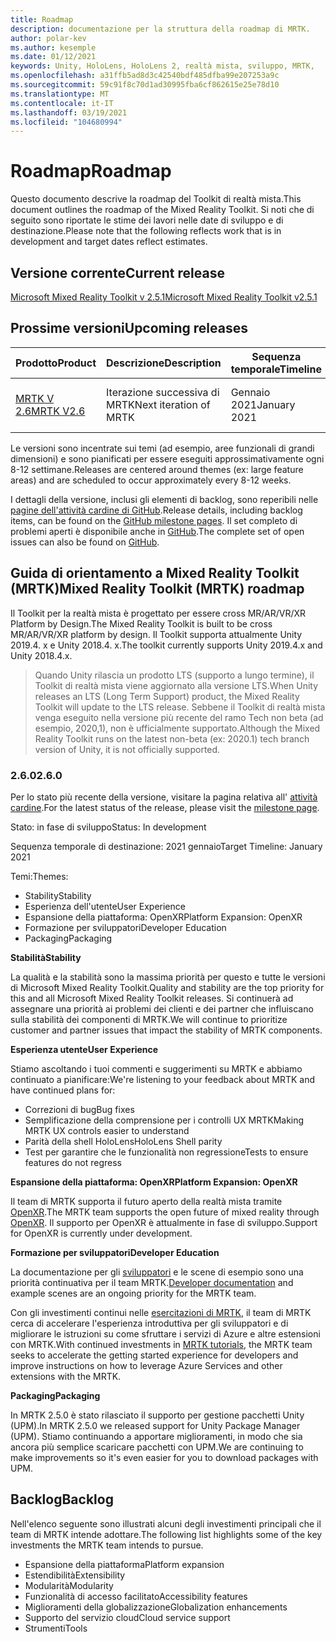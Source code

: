 ```yaml
---
title: Roadmap
description: documentazione per la struttura della roadmap di MRTK.
author: polar-kev
ms.author: kesemple
ms.date: 01/12/2021
keywords: Unity, HoloLens, HoloLens 2, realtà mista, sviluppo, MRTK,
ms.openlocfilehash: a31ffb5ad8d3c42540bdf485dfba99e207253a9c
ms.sourcegitcommit: 59c91f8c70d1ad30995fba6cf862615e25e78d10
ms.translationtype: MT
ms.contentlocale: it-IT
ms.lasthandoff: 03/19/2021
ms.locfileid: "104680994"
---
```

# <a name="roadmap"></a><span data-ttu-id="07c27-104">Roadmap</span><span class="sxs-lookup"><span data-stu-id="07c27-104">Roadmap</span></span>

<span data-ttu-id="07c27-105">Questo documento descrive la roadmap del Toolkit di realtà mista.</span><span class="sxs-lookup"><span data-stu-id="07c27-105">This document outlines the roadmap of the Mixed Reality Toolkit.</span></span> <span data-ttu-id="07c27-106">Si noti che di seguito sono riportate le stime dei lavori nelle date di sviluppo e di destinazione.</span><span class="sxs-lookup"><span data-stu-id="07c27-106">Please note that the following reflects work that is in development and target dates reflect estimates.</span></span>

## <a name="current-release"></a><span data-ttu-id="07c27-107">Versione corrente</span><span class="sxs-lookup"><span data-stu-id="07c27-107">Current release</span></span>

[<span data-ttu-id="07c27-108">Microsoft Mixed Reality Toolkit v 2.5.1</span><span class="sxs-lookup"><span data-stu-id="07c27-108">Microsoft Mixed Reality Toolkit v2.5.1</span></span>](https://github.com/Microsoft/MixedRealityToolkit-Unity/releases/tag/v2.5.1)

## <a name="upcoming-releases"></a><span data-ttu-id="07c27-109">Prossime versioni</span><span class="sxs-lookup"><span data-stu-id="07c27-109">Upcoming releases</span></span>

| <span data-ttu-id="07c27-110">Prodotto</span><span class="sxs-lookup"><span data-stu-id="07c27-110">Product</span></span> | <span data-ttu-id="07c27-111">Descrizione</span><span class="sxs-lookup"><span data-stu-id="07c27-111">Description</span></span> | <span data-ttu-id="07c27-112">Sequenza temporale</span><span class="sxs-lookup"><span data-stu-id="07c27-112">Timeline</span></span> | <span data-ttu-id="07c27-113">Lavagna del progetto</span><span class="sxs-lookup"><span data-stu-id="07c27-113">Project board</span></span> |
| --- | --- | --- | --- |
| [<span data-ttu-id="07c27-114">MRTK V 2.6</span><span class="sxs-lookup"><span data-stu-id="07c27-114">MRTK V2.6</span></span>](#260) | <span data-ttu-id="07c27-115">Iterazione successiva di MRTK</span><span class="sxs-lookup"><span data-stu-id="07c27-115">Next iteration of MRTK</span></span> | <span data-ttu-id="07c27-116">Gennaio 2021</span><span class="sxs-lookup"><span data-stu-id="07c27-116">January 2021</span></span> | [https://github.com/microsoft/MixedRealityToolkit-Unity/milestone/13](https://github.com/microsoft/MixedRealityToolkit-Unity/milestone/13) |

<span data-ttu-id="07c27-117">Le versioni sono incentrate sui temi (ad esempio, aree funzionali di grandi dimensioni) e sono pianificati per essere eseguiti approssimativamente ogni 8-12 settimane.</span><span class="sxs-lookup"><span data-stu-id="07c27-117">Releases are centered around themes (ex: large feature areas) and are scheduled to occur approximately every 8-12 weeks.</span></span>

<span data-ttu-id="07c27-118">I dettagli della versione, inclusi gli elementi di backlog, sono reperibili nelle [pagine dell'attività cardine di GitHub](https://github.com/Microsoft/MixedRealityToolkit-Unity/milestones).</span><span class="sxs-lookup"><span data-stu-id="07c27-118">Release details, including backlog items, can be found on the [GitHub milestone pages](https://github.com/Microsoft/MixedRealityToolkit-Unity/milestones).</span></span> <span data-ttu-id="07c27-119">Il set completo di problemi aperti è disponibile anche in [GitHub](https://github.com/microsoft/MixedRealityToolkit-Unity/issues).</span><span class="sxs-lookup"><span data-stu-id="07c27-119">The complete set of open issues can also be found on [GitHub](https://github.com/microsoft/MixedRealityToolkit-Unity/issues).</span></span>

## <a name="mixed-reality-toolkit-mrtk-roadmap"></a><span data-ttu-id="07c27-120">Guida di orientamento a Mixed Reality Toolkit (MRTK)</span><span class="sxs-lookup"><span data-stu-id="07c27-120">Mixed Reality Toolkit (MRTK) roadmap</span></span>

<span data-ttu-id="07c27-121">Il Toolkit per la realtà mista è progettato per essere cross MR/AR/VR/XR Platform by Design.</span><span class="sxs-lookup"><span data-stu-id="07c27-121">The Mixed Reality Toolkit is built to be cross MR/AR/VR/XR platform by design.</span></span> <span data-ttu-id="07c27-122">Il Toolkit supporta attualmente Unity 2019.4. x e Unity 2018.4. x.</span><span class="sxs-lookup"><span data-stu-id="07c27-122">The toolkit currently supports Unity 2019.4.x and Unity 2018.4.x.</span></span>

> <span data-ttu-id="07c27-123">Quando Unity rilascia un prodotto LTS (supporto a lungo termine), il Toolkit di realtà mista viene aggiornato alla versione LTS.</span><span class="sxs-lookup"><span data-stu-id="07c27-123">When Unity releases an LTS (Long Term Support) product, the Mixed Reality Toolkit will update to the LTS release.</span></span> <span data-ttu-id="07c27-124">Sebbene il Toolkit di realtà mista venga eseguito nella versione più recente del ramo Tech non beta (ad esempio, 2020,1), non è ufficialmente supportato.</span><span class="sxs-lookup"><span data-stu-id="07c27-124">Although the Mixed Reality Toolkit runs on the latest non-beta (ex: 2020.1) tech branch version of Unity, it is not officially supported.</span></span>

### <a name="260"></a><span data-ttu-id="07c27-125">2.6.0</span><span class="sxs-lookup"><span data-stu-id="07c27-125">2.6.0</span></span>

<span data-ttu-id="07c27-126">Per lo stato più recente della versione, visitare la pagina relativa all' [attività cardine]( https://github.com/microsoft/MixedRealityToolkit-Unity/milestone/13).</span><span class="sxs-lookup"><span data-stu-id="07c27-126">For the latest status of the release, please visit the [milestone page]( https://github.com/microsoft/MixedRealityToolkit-Unity/milestone/13).</span></span>

<span data-ttu-id="07c27-127">Stato: in fase di sviluppo</span><span class="sxs-lookup"><span data-stu-id="07c27-127">Status: In development</span></span>

<span data-ttu-id="07c27-128">Sequenza temporale di destinazione: 2021 gennaio</span><span class="sxs-lookup"><span data-stu-id="07c27-128">Target Timeline: January 2021</span></span>

<span data-ttu-id="07c27-129">Temi:</span><span class="sxs-lookup"><span data-stu-id="07c27-129">Themes:</span></span>

- <span data-ttu-id="07c27-130">Stability</span><span class="sxs-lookup"><span data-stu-id="07c27-130">Stability</span></span>
- <span data-ttu-id="07c27-131">Esperienza dell'utente</span><span class="sxs-lookup"><span data-stu-id="07c27-131">User Experience</span></span>
- <span data-ttu-id="07c27-132">Espansione della piattaforma: OpenXR</span><span class="sxs-lookup"><span data-stu-id="07c27-132">Platform Expansion: OpenXR</span></span>
- <span data-ttu-id="07c27-133">Formazione per sviluppatori</span><span class="sxs-lookup"><span data-stu-id="07c27-133">Developer Education</span></span>
- <span data-ttu-id="07c27-134">Packaging</span><span class="sxs-lookup"><span data-stu-id="07c27-134">Packaging</span></span>

<span data-ttu-id="07c27-135">**Stabilità**</span><span class="sxs-lookup"><span data-stu-id="07c27-135">**Stability**</span></span>

<span data-ttu-id="07c27-136">La qualità e la stabilità sono la massima priorità per questo e tutte le versioni di Microsoft Mixed Reality Toolkit.</span><span class="sxs-lookup"><span data-stu-id="07c27-136">Quality and stability are the top priority for this and all Microsoft Mixed Reality Toolkit releases.</span></span> <span data-ttu-id="07c27-137">Si continuerà ad assegnare una priorità ai problemi dei clienti e dei partner che influiscano sulla stabilità dei componenti di MRTK.</span><span class="sxs-lookup"><span data-stu-id="07c27-137">We will continue to prioritize customer and partner issues that impact the stability of MRTK components.</span></span>

<span data-ttu-id="07c27-138">**Esperienza utente**</span><span class="sxs-lookup"><span data-stu-id="07c27-138">**User Experience**</span></span>

<span data-ttu-id="07c27-139">Stiamo ascoltando i tuoi commenti e suggerimenti su MRTK e abbiamo continuato a pianificare:</span><span class="sxs-lookup"><span data-stu-id="07c27-139">We're listening to your feedback about MRTK and have continued plans for:</span></span>

- <span data-ttu-id="07c27-140">Correzioni di bug</span><span class="sxs-lookup"><span data-stu-id="07c27-140">Bug fixes</span></span>
- <span data-ttu-id="07c27-141">Semplificazione della comprensione per i controlli UX MRTK</span><span class="sxs-lookup"><span data-stu-id="07c27-141">Making MRTK UX controls easier to understand</span></span>
- <span data-ttu-id="07c27-142">Parità della shell HoloLens</span><span class="sxs-lookup"><span data-stu-id="07c27-142">HoloLens Shell parity</span></span>
- <span data-ttu-id="07c27-143">Test per garantire che le funzionalità non regressione</span><span class="sxs-lookup"><span data-stu-id="07c27-143">Tests to ensure features do not regress</span></span>

<span data-ttu-id="07c27-144">**Espansione della piattaforma: OpenXR**</span><span class="sxs-lookup"><span data-stu-id="07c27-144">**Platform Expansion: OpenXR**</span></span>

<span data-ttu-id="07c27-145">Il team di MRTK supporta il futuro aperto della realtà mista tramite [OpenXR](https://techcommunity.microsoft.com/t5/mixed-reality-blog/moving-forward-to-openxr/ba-p/1825672).</span><span class="sxs-lookup"><span data-stu-id="07c27-145">The MRTK team supports the open future of mixed reality through [OpenXR](https://techcommunity.microsoft.com/t5/mixed-reality-blog/moving-forward-to-openxr/ba-p/1825672).</span></span> <span data-ttu-id="07c27-146">Il supporto per OpenXR è attualmente in fase di sviluppo.</span><span class="sxs-lookup"><span data-stu-id="07c27-146">Support for OpenXR is currently under development.</span></span>

<span data-ttu-id="07c27-147">**Formazione per sviluppatori**</span><span class="sxs-lookup"><span data-stu-id="07c27-147">**Developer Education**</span></span>

<span data-ttu-id="07c27-148">La documentazione per gli [sviluppatori](https://microsoft.github.io/MixedRealityToolkit-Unity) e le scene di esempio sono una priorità continuativa per il team MRTK.</span><span class="sxs-lookup"><span data-stu-id="07c27-148">[Developer documentation](https://microsoft.github.io/MixedRealityToolkit-Unity) and example scenes are an ongoing priority for the MRTK team.</span></span>

<span data-ttu-id="07c27-149">Con gli investimenti continui nelle [esercitazioni di MRTK](https://docs.microsoft.com/windows/mixed-reality/develop/unity/tutorials), il team di MRTK cerca di accelerare l'esperienza introduttiva per gli sviluppatori e di migliorare le istruzioni su come sfruttare i servizi di Azure e altre estensioni con MRTK.</span><span class="sxs-lookup"><span data-stu-id="07c27-149">With continued investments in [MRTK tutorials](https://docs.microsoft.com/windows/mixed-reality/develop/unity/tutorials), the MRTK team seeks to accelerate the getting started experience for developers and improve instructions on how to leverage Azure Services and other extensions with the MRTK.</span></span>

<span data-ttu-id="07c27-150">**Packaging**</span><span class="sxs-lookup"><span data-stu-id="07c27-150">**Packaging**</span></span>

<span data-ttu-id="07c27-151">In MRTK 2.5.0 è stato rilasciato il supporto per gestione pacchetti Unity (UPM).</span><span class="sxs-lookup"><span data-stu-id="07c27-151">In MRTK 2.5.0 we released support for Unity Package Manager (UPM).</span></span> <span data-ttu-id="07c27-152">Stiamo continuando a apportare miglioramenti, in modo che sia ancora più semplice scaricare pacchetti con UPM.</span><span class="sxs-lookup"><span data-stu-id="07c27-152">We are continuing to make improvements so it's even easier for you to download packages with UPM.</span></span>

## <a name="backlog"></a><span data-ttu-id="07c27-153">Backlog</span><span class="sxs-lookup"><span data-stu-id="07c27-153">Backlog</span></span>

<span data-ttu-id="07c27-154">Nell'elenco seguente sono illustrati alcuni degli investimenti principali che il team di MRTK intende adottare.</span><span class="sxs-lookup"><span data-stu-id="07c27-154">The following list highlights some of the key investments the MRTK team intends to pursue.</span></span>

- <span data-ttu-id="07c27-155">Espansione della piattaforma</span><span class="sxs-lookup"><span data-stu-id="07c27-155">Platform expansion</span></span>
- <span data-ttu-id="07c27-156">Estendibilità</span><span class="sxs-lookup"><span data-stu-id="07c27-156">Extensibility</span></span>
- <span data-ttu-id="07c27-157">Modularità</span><span class="sxs-lookup"><span data-stu-id="07c27-157">Modularity</span></span>
- <span data-ttu-id="07c27-158">Funzionalità di accesso facilitato</span><span class="sxs-lookup"><span data-stu-id="07c27-158">Accessibility features</span></span>
- <span data-ttu-id="07c27-159">Miglioramenti della globalizzazione</span><span class="sxs-lookup"><span data-stu-id="07c27-159">Globalization enhancements</span></span>
- <span data-ttu-id="07c27-160">Supporto del servizio cloud</span><span class="sxs-lookup"><span data-stu-id="07c27-160">Cloud service support</span></span>
- <span data-ttu-id="07c27-161">Strumenti</span><span class="sxs-lookup"><span data-stu-id="07c27-161">Tools</span></span>
